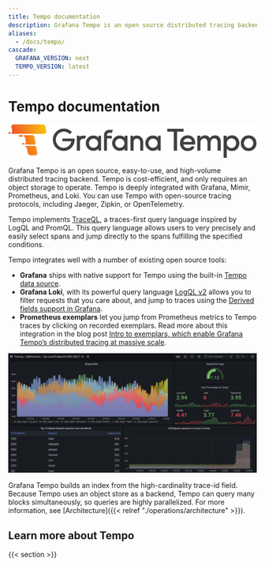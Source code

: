 ```yaml
---
title: Tempo documentation
description: Grafana Tempo is an open source distributed tracing backend.
aliases:
  - /docs/tempo/
cascade:
  GRAFANA_VERSION: next
  TEMPO_VERSION: latest
---
```


# Tempo documentation

<p align="center"><img src="logo_and_name.png" alt="Tempo Logo"></p>

Grafana Tempo is an open source, easy-to-use, and high-volume distributed tracing backend. Tempo is cost-efficient, and only requires an object storage to operate. Tempo is deeply integrated with Grafana, Mimir, Prometheus, and Loki. You can use Tempo with open-source tracing protocols, including Jaeger, Zipkin, or OpenTelemetry.

Tempo implements [TraceQL](/docs/tempo/latest/traceql), a traces-first query language inspired by LogQL and PromQL. This query language allows users to very precisely and easily select spans and jump directly to the spans fulfilling the specified conditions.

Tempo integrates well with a number of existing open source tools:

- **Grafana** ships with native support for Tempo using the built-in [Tempo data source](/docs/grafana/latest/datasources/tempo/).
- **Grafana Loki**, with its powerful query language [LogQL v2](/blog/2020/10/28/loki-2.0-released-transform-logs-as-youre-querying-them-and-set-up-alerts-within-loki/) allows you to filter requests that you care about, and jump to traces using the [Derived fields support in Grafana](/docs/grafana/latest/datasources/loki/#derived-fields).
- **Prometheus exemplars** let you jump from Prometheus metrics to Tempo traces by clicking on recorded exemplars. Read more about this integration in the blog post [Intro to exemplars, which enable Grafana Tempo’s distributed tracing at massive scale](/blog/2021/03/31/intro-to-exemplars-which-enable-grafana-tempos-distributed-tracing-at-massive-scale/).

<p align="center"><img src="getting-started/assets/trace_custom_metrics_dash.png" alt="Trace visualization in Grafana "></p>

Grafana Tempo builds an index from the high-cardinality trace-id field. Because Tempo uses an object store as a backend, Tempo can query many blocks simultaneously, so queries are highly parallelized.
For more information, see [Architecture]({{< relref "./operations/architecture" >}}).

## Learn more about Tempo

{{< section >}}
